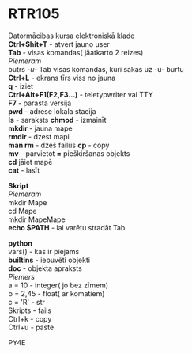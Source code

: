 # RTR105
Datormācibas kursa elektroniskā klade  
**Ctrl+Shit+T** - atvert jauno user  
**Tab** - visas komandas( jāatkarto 2 reizes)  
_Piemeram_   
butrs _-u-_ Tab  visas komandas, kuri sākas uz -u- burtu  
**Ctrl+L** - ekrans tīrs viss no jauna  
**q** - iziet  
**Ctrl+Alt+F1(F2,F3...)** - teletypwriter vai TTY  
**F7** - parasta versija  
**pwd** - adrese lokala stacija  
**ls** - saraksts
**chmod** - izmainīt  
**mkdir** - jauna mape  
**rmdir** - dzest mapi  
**man rm** - dzeš failus
**cp** - copy  
**mv** - parvietot
**=** pieškiršanas objekts  
**cd** jāiet mapē  
**cat** - lasīt  

**Skript**  
_Piemeram_  
mkdir Mape  
cd Mape  
mkdir MapeMape  
**echo $PATH** - lai varētu stradāt Tab  

**python**  
vars() - kas ir piejams  
__builtins__ - iebuvēti objekti  
__doc__ - objekta apraksts  
_Piemers_  
a = 10 - integer( jo bez zīmem)  
b = 2,45 - float( ar komatiem)  
c = 'R' - str  
Skripts - fails  
Ctrl+k - copy  
Ctrl+u - paste  
  
PY4E  
